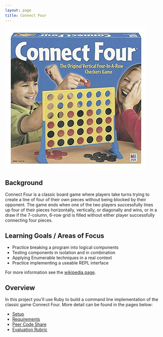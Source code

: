 ```yaml
---
layout: page
title: Connect Four
---
```


![Connect 4](./c4.jpg)

## Background

Connect Four is a classic board game where players take turns trying to create a line of four of their own pieces without being blocked by their opponent. The game ends when one of the two players successfully lines up four of their pieces horizontally, vertically, or diagonally and wins, or in a draw if the 7-column, 6-row grid is filled without either player successfully connecting four pieces.

## Learning Goals / Areas of Focus

* Practice breaking a program into logical components
* Testing components in isolation and in combination
* Applying Enumerable techniques in a real context
* Practice implementing a useable REPL interface

For more information see the [wikipedia page](https://en.wikipedia.org/wiki/Connect_Four).

## Overview

In this project you'll use Ruby to build a command line implementation of the classic game Connect Four. More detail can be found in the pages below:

* [Setup](./setup)
* [Requirements](./requirements)
* [Peer Code Share](./peer_code_share)
* [Evaluation Rubric](./rubric)
